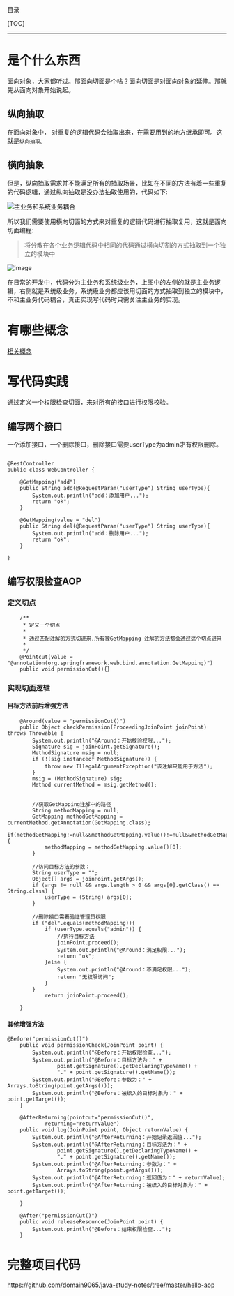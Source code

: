 目录

[TOC]

---

# 是个什么东西

面向对象，大家都听过。那面向切面是个啥？面向切面是对面向对象的延伸。那就先从面向对象开始说起。

## 纵向抽取

在面向对象中， 对重复的逻辑代码会抽取出来，在需要用到的地方继承即可。这就是`纵向抽取`。

## 横向抽象
但是，纵向抽取需求并不能满足所有的抽取场景，比如在不同的方法有着一些重复的代码逻辑，通过纵向抽取是没办法抽取使用的，代码如下:

![主业务和系统业务耦合](https://upload-images.jianshu.io/upload_images/5291509-3af7ee130970a4c6?imageMogr2/auto-orient/strip|imageView2/2/format/webp)

所以我们需要使用横向切面的方式来对重复的逻辑代码进行抽取复用，这就是面向切面编程:
>将分散在各个业务逻辑代码中相同的代码通过横向切割的方式抽取到一个独立的模块中

![image](https://upload-images.jianshu.io/upload_images/5291509-77a257a3db4893dc?imageMogr2/auto-orient/strip|imageView2/2/w/393/format/webp)

在日常的开发中，代码分为主业务和系统级业务，上图中的左侧的就是主业务逻辑，右侧就是系统级业务。系统级业务都应该用切面的方式抽取到独立的模块中，不和主业务代码耦合，真正实现写代码时只需关注主业务的实现。


# 有哪些概念

[相关概念](https://www.jianshu.com/p/21a5d7579c0e/)

# 写代码实践

通过定义一个权限检查切面，来对所有的接口进行权限校验。

## 编写两个接口
 
一个添加接口，一个删除接口，删除接口需要userType为admin才有权限删除。
 
```

@RestController
public class WebController {

    @GetMapping("add")
    public String add(@RequestParam("userType") String userType){
        System.out.println("add：添加用户...");
        return "ok";
    }

    @GetMapping(value = "del")
    public String del(@RequestParam("userType") String userType){
        System.out.println("add：删除用户...");
        return "ok";
    }

}
```

## 编写权限检查AOP

### 定义切点

```
    /**
     * 定义一个切点
     *
     * 通过匹配注解的方式切进来,所有被GetMapping 注解的方法都会通过这个切点进来
     *
     */
    @Pointcut(value = "@annotation(org.springframework.web.bind.annotation.GetMapping)")
    public void permissionCut(){}

```

### 实现切面逻辑
#### 目标方法前后增强方法
```
    @Around(value = "permissionCut()")
    public Object checkPermission(ProceedingJoinPoint joinPoint) throws Throwable {
        System.out.println("@Around：开始校验权限...");
        Signature sig = joinPoint.getSignature();
        MethodSignature msig = null;
        if (!(sig instanceof MethodSignature)) {
            throw new IllegalArgumentException("该注解只能用于方法");
        }
        msig = (MethodSignature) sig;
        Method currentMethod = msig.getMethod();


        //获取GetMapping注解中的路径
        String methodMapping = null;
        GetMapping methodGetMapping = currentMethod.getAnnotation(GetMapping.class);
        if(methodGetMapping!=null&&methodGetMapping.value()!=null&&methodGetMapping.value().length>0) {
            methodMapping = methodGetMapping.value()[0];
        }

        //访问目标方法的参数：
        String userType = "";
        Object[] args = joinPoint.getArgs();
        if (args != null && args.length > 0 && args[0].getClass() == String.class) {
            userType = (String) args[0];
        }

        //删除接口需要验证管理员权限
        if ("del".equals(methodMapping)){
            if (userType.equals("admin")) {
                //执行目标方法
                joinPoint.proceed();
                System.out.println("@Around：满足权限...");
                return "ok";
            }else {
                System.out.println("@Around：不满足权限...");
                return "无权限访问";
            }
        }
            return joinPoint.proceed();

    }
```
#### 其他增强方法

```
@Before("permissionCut()")
    public void permissionCheck(JoinPoint point) {
        System.out.println("@Before：开始权限检查...");
        System.out.println("@Before：目标方法为：" +
                point.getSignature().getDeclaringTypeName() +
                "." + point.getSignature().getName());
        System.out.println("@Before：参数为：" + Arrays.toString(point.getArgs()));
        System.out.println("@Before：被织入的目标对象为：" + point.getTarget());
    }

    @AfterReturning(pointcut="permissionCut()",
            returning="returnValue")
    public void log(JoinPoint point, Object returnValue) {
        System.out.println("@AfterReturning：开始记录返回值...");
        System.out.println("@AfterReturning：目标方法为：" +
                point.getSignature().getDeclaringTypeName() +
                "." + point.getSignature().getName());
        System.out.println("@AfterReturning：参数为：" +
                Arrays.toString(point.getArgs()));
        System.out.println("@AfterReturning：返回值为：" + returnValue);
        System.out.println("@AfterReturning：被织入的目标对象为：" + point.getTarget());

    }

    @After("permissionCut()")
    public void releaseResource(JoinPoint point) {
        System.out.println("@Before：结束权限检查...");
    }
```



# 完整项目代码

https://github.com/domain9065/java-study-notes/tree/master/hello-aop